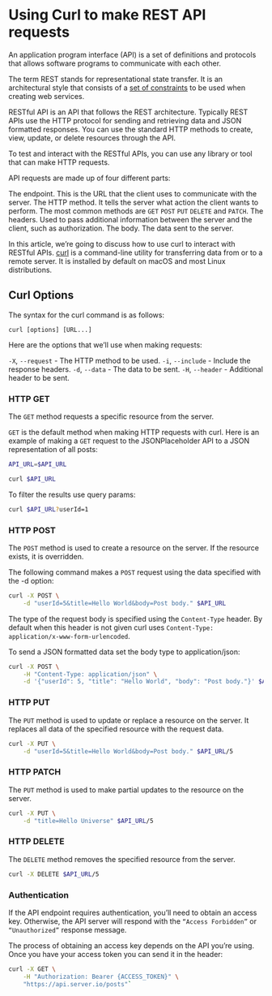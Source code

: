 # Using Curl to make REST API requests

An application program interface (API) is a set of definitions and protocols that allows software programs to communicate with each other.

The term REST stands for representational state transfer. It is an architectural style that consists of a [set of constraints](https://www.ics.uci.edu/~fielding/pubs/dissertation/rest_arch_style.htm) to be used when creating web services.

RESTful API is an API that follows the REST architecture. Typically REST APIs use the HTTP protocol for sending and retrieving data and JSON formatted responses. You can use the standard HTTP methods to create, view, update, or delete resources through the API.

To test and interact with the RESTful APIs, you can use any library or tool that can make HTTP requests.

API requests are made up of four different parts:

The endpoint. This is the URL that the client uses to communicate with the server.
The HTTP method. It tells the server what action the client wants to perform. The most common methods are `GET` `POST` `PUT` `DELETE` and `PATCH`.
The headers. Used to pass additional information between the server and the client, such as authorization.
The body. The data sent to the server.

In this article, we’re going to discuss how to use curl to interact with RESTful APIs. [curl](https://curl.se/docs/) is a command-line utility for transferring data from or to a remote server. It is installed by default on macOS and most Linux distributions.

## Curl Options

The syntax for the curl command is as follows:

`curl [options] [URL...]`

Here are the options that we’ll use when making requests:

`-X`, `--request` - The HTTP method to be used.
`-i`, `--include` - Include the response headers.
`-d`, `--data` - The data to be sent.
`-H`, `--header` - Additional header to be sent.

### HTTP GET

The `GET` method requests a specific resource from the server.

`GET` is the default method when making HTTP requests with curl. Here is an example of making a `GET` request to the JSONPlaceholder API to a JSON representation of all posts:

```sh
API_URL=$API_URL
```

```sh
curl $API_URL
```

To filter the results use query params:

```sh
curl $API_URL?userId=1
```

### HTTP POST

The `POST` method is used to create a resource on the server. If the resource exists, it is overridden.

The following command makes a `POST` request using the data specified with the -d option:

```sh
curl -X POST \
    -d "userId=5&title=Hello World&body=Post body." $API_URL
```

The type of the request body is specified using the `Content-Type` header. By default when this header is not given curl uses `Content-Type: application/x-www-form-urlencoded`.

To send a JSON formatted data set the body type to application/json:

```sh
curl -X POST \
    -H "Content-Type: application/json" \
    -d '{"userId": 5, "title": "Hello World", "body": "Post body."}' $API_URL
```

### HTTP PUT

The `PUT` method is used to update or replace a resource on the server. It replaces all data of the specified resource with the request data.

```sh
curl -X PUT \
    -d "userId=5&title=Hello World&body=Post body." $API_URL/5
```

### HTTP PATCH

The `PUT` method is used to make partial updates to the resource on the server.

```sh
curl -X PUT \
    -d "title=Hello Universe" $API_URL/5
```

### HTTP DELETE

The `DELETE` method removes the specified resource from the server.

```sh
curl -X DELETE $API_URL/5
```

### Authentication

If the API endpoint requires authentication, you’ll need to obtain an access key. Otherwise, the API server will respond with the `“Access Forbidden”` or `“Unauthorized”` response message.

The process of obtaining an access key depends on the API you’re using. Once you have your access token you can send it in the header:

```sh
curl -X GET \
    -H "Authorization: Bearer {ACCESS_TOKEN}" \
    "https://api.server.io/posts"`
```
